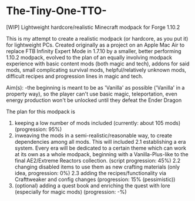 # The-Tiny-One-TTO-
[WIP] Lightweight hardcore/realistic Minecraft modpack for Forge 1.10.2

This is my attempt to create a realistic modpack (or hardcore, as you put it) for lightweight PCs. Created originally as a project on an Apple Mac Air to replace FTB Infinity Expert Mode in 1.7.10 by a smaller, better performing 1.10.2 modpack, evolved to the plan of an equally involving modpack experience with basic content mods (both magic and tech), addons for said mods, small complicating survival mods, helpful/relatively unknown mods, difficult recipes and progression lines in magic and tech.

Aim(s):
  -the beginning is meant to be as 'Vanilla' as possible ('Vanilla' in a property way), so the player can't use basic magic,
   teleportation, even energy production won't be unlocked until they defeat the Ender Dragon 






The plan for this modpack is
  1. keeping a low number of mods included (currently: about 105 mods) (progression: 95%)
  2. inweaving the mods in a semi-realistic/reasonable way, to create dependencies among all mods. This will included
    2.1 establishing a era system. Every era will be dedicated to a certain theme which can work at its own as a whole modpack, beginning
        with a Vanilla-Plus-like to the final AE2/Extreme Reactors collection. (script progression: 45%)
    2.2 changing disabled items to use them as new crafting materials (only idea, progression: 0%)
    2.3 adding the recipes/functionality via Crafttweaker and config changes (progression: 15% (pessimistic))
  3. (optional) adding a quest book and enriching the quest with lore (especially for magic mods) (progression: -%)
